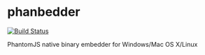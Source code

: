 phanbedder
==========

[![Build Status](https://anthavio.ci.cloudbees.com/buildStatus/icon?job=phanbedder)](https://anthavio.ci.cloudbees.com/job/phanbedder/)

PhantomJS native binary embedder for Windows/Mac OS X/Linux
